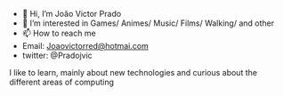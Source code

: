- 👋 Hi, I’m João Victor Prado
- 👀 I’m interested in Games/ Animes/ Music/ Films/ Walking/ and other
- 📫 How to reach me 
- Email: Joaovictorred@hotmai.com
- twitter: @Pradojvic

I like to learn, mainly about new technologies and curious about the different areas of computing
